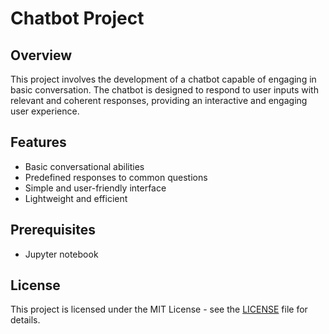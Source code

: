 # Chatbot Project

## Overview
This project involves the development of a chatbot capable of engaging in basic conversation. The chatbot is designed to respond to user inputs with relevant and coherent responses, providing an interactive and engaging user experience.

## Features
- Basic conversational abilities
- Predefined responses to common questions
- Simple and user-friendly interface
- Lightweight and efficient

## Prerequisites
- Jupyter notebook

## License
This project is licensed under the MIT License - see the [LICENSE](LICENSE) file for details.
